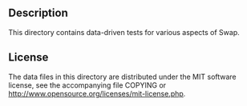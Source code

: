 Description
------------

This directory contains data-driven tests for various aspects of Swap.

License
--------

The data files in this directory are distributed under the MIT software
license, see the accompanying file COPYING or
http://www.opensource.org/licenses/mit-license.php.

